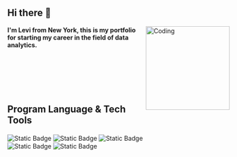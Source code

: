 ## Hi there 👋

<img align="right" alt="Coding" width="190" src="https://blogger.googleusercontent.com/img/b/R29vZ2xl/AVvXsEiqQ6NrWclMnEfVw_0hx9pQIlK4mgNZKLtVJc_Ruj-jNEvgjZDlCCe9KQZtccn1tXPKx2-n_dNi8OHHqjHb2mURa9RK_StxSnx0f8I5PKsw0VBhVztVyiGPW1arh_k-7TxcykJyvZRVooay/s1600/document_data_bunseki.png">

**I'm Levi from New York, this is my portfolio for starting my career in the field of data analytics.**


<br></br>

<br></br>

## Program Language & Tech Tools
![Static Badge](https://img.shields.io/badge/python-%233B3B3B?style=for-the-badge&logo=python&logoColor=%23FFFFFF&logoSize=amg&labelColor=grey&color=%233776AB) 
![Static Badge](https://img.shields.io/badge/Tableau-%233B3B3B?style=for-the-badge&logo=tableau&logoColor=%23FFFFFF&logoSize=amg&labelColor=grey&color=%2300A1E0)
![Static Badge](https://img.shields.io/badge/jupyter-%233B3B3B?style=for-the-badge&logo=jupyter&logoColor=%23FFFFFF&logoSize=amg&labelColor=grey&color=%23F37626)　<br>
![Static Badge](https://img.shields.io/badge/MySQL-%233B3B3B?style=for-the-badge&logo=mysql&logoColor=%23FFFFFF&logoSize=amg&labelColor=grey&color=%2300758F)
![Static Badge](https://img.shields.io/badge/SQLite-%233B3B3B?style=for-the-badge&logo=sqlite&logoColor=%23FFFFFF&logoSize=amg&labelColor=grey&color=%23003B57) <br>
